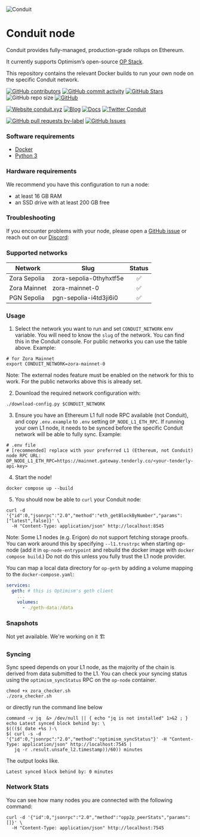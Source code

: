 ![Conduit](logo.png)

# Conduit node

Conduit provides fully-managed, production-grade rollups on Ethereum.

It currently supports Optimism’s open-source [OP Stack](https://stack.optimism.io/).

This repository contains the relevant Docker builds to run your own node on the specific Conduit network.

<!-- Badge row 1 - status -->

[![GitHub contributors](https://img.shields.io/github/contributors/conduitxyz/node)](https://github.com/conduitxyz/node/graphs/contributors)
[![GitHub commit activity](https://img.shields.io/github/commit-activity/w/conduitxyz/node)](https://github.com/conduitxyz/node/graphs/contributors)
[![GitHub Stars](https://img.shields.io/github/stars/conduitxyz/node)](https://github.com/conduitxyz/node/stargazers)
![GitHub repo size](https://img.shields.io/github/repo-size/conduitxyz/node)
[![GitHub](https://img.shields.io/github/license/conduitxyz/node?color=blue)](https://github.com/conduitxyz/node/blob/main/LICENSE)

<!-- Badge row 2 - links and profiles -->

[![Website conduit.xyz](https://img.shields.io/website-up-down-green-red/https/conduit.xyz.svg)](https://conduit.xyz)
[![Blog](https://img.shields.io/badge/blog-up-green)](https://conduit.xyz/blog)
[![Docs](https://img.shields.io/badge/docs-up-green)](https://conduit-xyz.notion.site/Documentation-a823096e3439465bb9a8a5f22d36638c)
[![Twitter Conduit](https://img.shields.io/twitter/follow/conduitxyz?style=social)](https://twitter.com/conduitxyz)

<!-- Badge row 3 - detailed status -->

[![GitHub pull requests by-label](https://img.shields.io/github/issues-pr-raw/conduitxyz/node.svg)](https://github.com/conduitxyz/node/pulls)
[![GitHub Issues](https://img.shields.io/github/issues-raw/conduitxyz/node.svg)](https://github.com/conduitxyz/node/issues)

### Software requirements

- [Docker](https://docs.docker.com/desktop/)
- [Python 3](https://www.python.org/downloads/)

### Hardware requirements

We recommend you have this configuration to run a node:

- at least 16 GB RAM
- an SSD drive with at least 200 GB free

### Troubleshooting

If you encounter problems with your node, please open a [GitHub issue](https://github.com/conduitxyz/node/issues/new/choose) or reach out on our [Discord](https://discord.com/invite/X5Yn3NzVRh):

### Supported networks

|Network|Slug|Status|
|------------------|------|:----:|
| Zora Sepolia|zora-sepolia-0thyhxtf5e|✅|
| Zora Mainnet|zora-mainnet-0|✅|
| PGN Sepolia|pgn-sepolia-i4td3ji6i0|✅|

### Usage

1. Select the network you want to run and set `CONDUIT_NETWORK` env variable. You will need to know the `slug` of the network. You can find this in the Conduit console. For public networks you can use the table above. Example:

```
# for Zora Mainnet
export CONDUIT_NETWORK=zora-mainnet-0
```

Note: The external nodes feature must be enabled on the network for this to work. For the public networks above this is already set.

2. Download the required network configuration with:

```
./download-config.py $CONDUIT_NETWORK
```

3. Ensure you have an Ethereum L1 full node RPC available (not Conduit), and copy `.env.example` to `.env` setting `OP_NODE_L1_ETH_RPC`. If running your own L1 node, it needs to be synced before the specific Conduit network will be able to fully sync. Example:

```
# .env file
# [recommended] replace with your preferred L1 (Ethereum, not Conduit) node RPC URL:
OP_NODE_L1_ETH_RPC=https://mainnet.gateway.tenderly.co/<your-tenderly-api-key>
```

4. Start the node!

```
docker compose up --build
```

5. You should now be able to `curl` your Conduit node:

```
curl -d '{"id":0,"jsonrpc":"2.0","method":"eth_getBlockByNumber","params":["latest",false]}' \
  -H "Content-Type: application/json" http://localhost:8545
```

Note: Some L1 nodes (e.g. Erigon) do not support fetching storage proofs. You can work around this by specifying `--l1.trustrpc` when starting op-node (add it in `op-node-entrypoint` and rebuild the docker image with `docker compose build`.) Do not do this unless you fully trust the L1 node provider.

You can map a local data directory for `op-geth` by adding a volume mapping to the `docker-compose.yaml`:

```yaml
services:
  geth: # this is Optimism's geth client
    ...
    volumes:
      - ./geth-data:/data
```

### Snapshots

Not yet available. We're working on it 🏗️

### Syncing

Sync speed depends on your L1 node, as the majority of the chain is derived from data submitted to the L1. You can check your syncing status using the `optimism_syncStatus` RPC on the `op-node` container. 

```
chmod +x zora_checker.sh
./zora_checker.sh
```
or directly run the command line below

```
command -v jq  &> /dev/null || { echo "jq is not installed" 1>&2 ; }
echo Latest synced block behind by: \
$((($( date +%s )-\
$( curl -s -d '{"id":0,"jsonrpc":"2.0","method":"optimism_syncStatus"}' -H "Content-Type: application/json" http://localhost:7545 |
   jq -r .result.unsafe_l2.timestamp))/60)) minutes
```

The output looks like.
```
Latest synced block behind by: 0 minutes
```

### Network Stats

You can see how many nodes you are connected with the following command:

```
curl -d '{"id":0,"jsonrpc":"2.0","method":"opp2p_peerStats","params":[]}' \
  -H "Content-Type: application/json" http://localhost:7545
```
